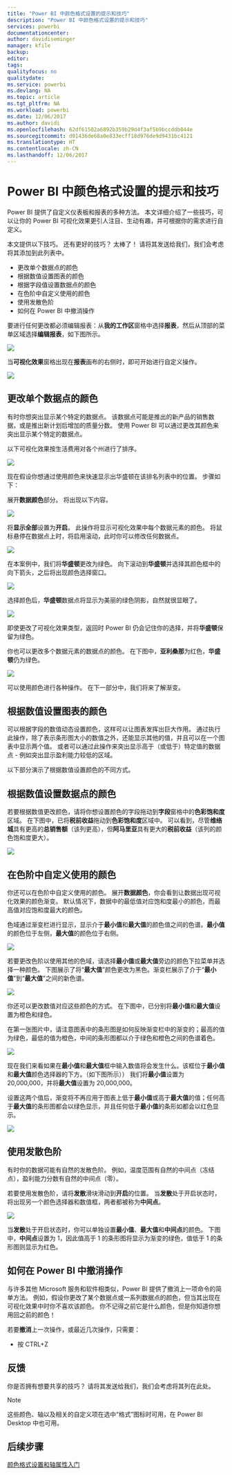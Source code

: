 ```yaml
---
title: "Power BI 中颜色格式设置的提示和技巧"
description: "Power BI 中颜色格式设置的提示和技巧"
services: powerbi
documentationcenter: 
author: davidiseminger
manager: kfile
backup: 
editor: 
tags: 
qualityfocus: no
qualitydate: 
ms.service: powerbi
ms.devlang: NA
ms.topic: article
ms.tgt_pltfrm: NA
ms.workload: powerbi
ms.date: 12/06/2017
ms.author: davidi
ms.openlocfilehash: 62df61502a6892b359b29d4f3af5b9bccddb044e
ms.sourcegitcommit: d91436de68a0e833ecff18d976de9d9431bc4121
ms.translationtype: HT
ms.contentlocale: zh-CN
ms.lasthandoff: 12/06/2017
---
```

# <a name="tips-and-tricks-for-color-formatting-in-power-bi"></a>Power BI 中颜色格式设置的提示和技巧
Power BI 提供了自定义仪表板和报表的多种方法。 本文详细介绍了一些技巧，可以让你的 Power BI 可视化效果更引人注目、生动有趣，并可根据你的需求进行自定义。

本文提供以下技巧。 还有更好的技巧？ 太棒了！ 请将其发送给我们，我们会考虑将其添加到此列表中。

* 更改单个数据点的颜色
* 根据数值设置图表的颜色
* 根据字段值设置数据点的颜色
* 在色阶中自定义使用的颜色
* 使用发散色阶
* 如何在 Power BI 中撤消操作

要进行任何更改都必须编辑报表：从**我的工作区**窗格中选择**报表**，然后从顶部的菜单区域选择**编辑报表**，如下图所示。

![](media/service-tips-and-tricks-for-color-formatting/tipstrickscolor_1.png)

当**可视化效果**窗格出现在**报表**画布的右侧时，即可开始进行自定义操作。

![](media/service-tips-and-tricks-for-color-formatting/tipstrickscolor_2.png)

## <a name="change-the-color-of-a-single-data-point"></a>更改单个数据点的颜色
有时你想突出显示某个特定的数据点。 该数据点可能是推出的新产品的销售数据，或是推出新计划后增加的质量分数。 使用 Power BI 可以通过更改其颜色来突出显示某个特定的数据点。

以下可视化效果按生活费用对各个州进行了排序。 

![](media/service-tips-and-tricks-for-color-formatting/tipstrickscolor_3.png)

现在假设你想通过使用颜色来快速显示出华盛顿在该排名列表中的位置。 步骤如下：

展开**数据颜色**部分。 将出现以下内容。

![](media/service-tips-and-tricks-for-color-formatting/tipstrickscolor_4.png)

将**显示全部**设置为**开启**。 此操作将显示可视化效果中每个数据元素的颜色。 将鼠标悬停在数据点上时，将启用滚动，此时你可以修改任何数据点。

![](media/service-tips-and-tricks-for-color-formatting/tipstrickscolor_5.png)

在本案例中，我们将**华盛顿**更改为绿色。 向下滚动到**华盛顿**并选择其颜色框中的向下箭头，之后将出现颜色选择窗口。

![](media/service-tips-and-tricks-for-color-formatting/tipstrickscolor_6.png)

选择颜色后，**华盛顿**数据点将显示为美丽的绿色阴影，自然就很显眼了。

![](media/service-tips-and-tricks-for-color-formatting/tipstrickscolor_7.png)

即使更改了可视化效果类型，返回时 Power BI 仍会记住你的选择，并将**华盛顿**保留为绿色。

你也可以更改多个数据元素的数据点的颜色。 在下图中，**亚利桑那**为红色，**华盛顿**仍为绿色。

![](media/service-tips-and-tricks-for-color-formatting/tipstrickscolor_8.png)

可以使用颜色进行各种操作。 在下一部分中，我们将来了解渐变。

## <a name="base-the-colors-of-a-chart-on-a-numeric-value"></a>根据数值设置图表的颜色
可以根据字段的数值动态设置颜色，这样可以让图表发挥出巨大作用。 通过执行此操作，除了表示条形图大小的数值之外，还能显示其他的值，并且可以在一个图表中显示两个值。 或者可以通过此操作来突出显示高于（或低于）特定值的数据点 - 例如突出显示盈利能力较低的区域。

以下部分演示了根据数值设置颜色的不同方式。

## <a name="base-the-color-of-data-points-on-a-value"></a>根据数值设置数据点的颜色
若要根据数值更改颜色，请将你想设置颜色的字段拖动到**字段**窗格中的**色彩饱和度**区域。 在下图中，已将**税前收益**拖动到**色彩饱和度**区域中。 可以看到，尽管**维络城**具有更高的**总销售额**（该列更高），但**阿马里亚**具有更大的**税前收益**（该列的颜色饱和度更大）。

![](media/service-tips-and-tricks-for-color-formatting/tipstrickscolor_9.png)

## <a name="customize-the-colors-used-in-the-color-scale"></a>在色阶中自定义使用的颜色
你还可以在色阶中自定义使用的颜色。 展开**数据颜色**，你会看到让数据出现可视化效果的颜色渐变。 默认情况下，数据中的最低值对应饱和度最小的颜色，而最高值对应饱和度最大的颜色。

色域通过渐变栏进行显示，显示介于**最小值**和**最大值**的颜色值之间的色谱。**最小值**的颜色位于左侧，**最大值**的颜色位于右侧。

![](media/service-tips-and-tricks-for-color-formatting/tipstrickscolor_10.png)

若要更改色阶以使用其他的色域，请选择**最小值**或**最大值**旁边的颜色下拉菜单并选择一种颜色。 下图展示了将“**最大值**”颜色更改为黑色。渐变栏展示了介于“**最小值**”到“**最大值**”之间的新色谱。

![](media/service-tips-and-tricks-for-color-formatting/tipstrickscolor_11.png)

你还可以更改数值对应这些颜色的方式。 在下图中，已分别将**最小值**和**最大值**设置为橙色和绿色。

在第一张图片中，请注意图表中的条形图是如何反映渐变栏中的渐变的；最高的值为绿色，最低的值为橙色，中间的条形图都以介于绿色和橙色之间的色谱着色。

![](media/service-tips-and-tricks-for-color-formatting/tipstrickscolor_12.png)

现在我们来看如果在**最小值**和**最大值**框中输入数值将会发生什么。该框位于**最小值**和**最大值**颜色选择器的下方。（如下图所示）） 我们将**最小值**设置为 20,000,000，并将**最大值**设置为 20,000,000。

设置这两个值后，渐变将不再应用于图表上低于**最小值**或高于**最大值**的值；任何高于**最大值**的条形图都会以绿色显示，并且任何低于**最小值**的条形如都会以红色显示。

![](media/service-tips-and-tricks-for-color-formatting/tipstrickscolor_13.png)

## <a name="use-diverging-color-scales"></a>使用发散色阶
有时你的数据可能有自然的发散色阶。 例如，温度范围有自然的中间点（冻结点），盈利能力分数有自然的中间点（零）。

若要使用发散色阶，请将**发散**滑块滑动到**开启**的位置。 当**发散**处于开启状态时，将出现另一个颜色选择器和数值框，两者都被称为**中间点**。

![](media/service-tips-and-tricks-for-color-formatting/tipstrickscolor_14.png)

当**发散**处于开启状态时，你可以单独设置**最小值**、**最大值**和**中间点**的颜色。 下图中，**中间点**设置为 1，因此值高于 1 的条形图将显示为渐变的绿色，值低于 1 的条形图则显示为红色。

## <a name="how-to-undo-in-power-bi"></a>如何在 Power BI 中撤消操作
与许多其他 Microsoft 服务和软件相类似，Power BI 提供了撤消上一项命令的简单方法。 例如，假设你更改了某个数据点或一系列数据点的颜色，但当其出现在可视化效果中时你不喜欢该颜色。 你不记得之前它是什么颜色，但是你知道你想用回之前的颜色！

若要**撤消**上一次操作，或最近几次操作，只需要：

- 按 CTRL+Z

## <a name="feedback"></a>反馈
你是否拥有想要共享的技巧？ 请将其发送给我们，我们会考虑将其列在此处。

>[!NOTE]
>这些颜色、轴以及相关的自定义项在选中“格式”图标时可用，在 Power BI Desktop 中也可用。

## <a name="next-steps"></a>后续步骤
[颜色格式设置和轴属性入门](service-getting-started-with-color-formatting-and-axis-properties.md)

